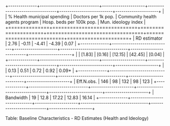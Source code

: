 
+--------------+-----------------------------+---------------------+---------------------------------+--------------------------+---------------------+
|              | % Health municipal spending | Doctors per 1k pop. | Community health agents program | Hosp. beds per 100k pop. | Mun. ideology index |
+==============+=============================+=====================+=================================+==========================+=====================+
| RD estimator | 2.76                        | -0.11               | -4.41                           | -4.39                    | 0.07                |
+--------------+-----------------------------+---------------------+---------------------------------+--------------------------+---------------------+
|              | [1.83]                      | [0.16]              | [12.15]                         | [42.45]                  | [0.04]              |
+--------------+-----------------------------+---------------------+---------------------------------+--------------------------+---------------------+
|              | 0.13                        | 0.51                | 0.72                            | 0.92                     | 0.09*               |
+--------------+-----------------------------+---------------------+---------------------------------+--------------------------+---------------------+
| Eff.N.obs.   | 146                         | 98                  | 132                             | 98                       | 123                 |
+--------------+-----------------------------+---------------------+---------------------------------+--------------------------+---------------------+
| Bandwidth    | 19                          | 12.8                | 17.22                           | 12.83                    | 16.14               |
+--------------+-----------------------------+---------------------+---------------------------------+--------------------------+---------------------+

Table: Baseline Characteristics - RD Estimates (Health and Ideology)
